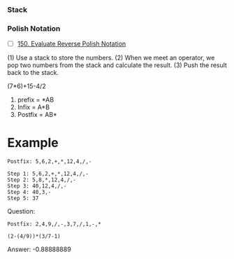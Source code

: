 ### Stack

### Polish Notation
- [ ] [150. Evaluate Reverse Polish Notation](https://leetcode.com/problems/evaluate-reverse-polish-notation/)

(1) Use a stack to store the numbers.
(2) When we meet an operator, we pop two numbers from the stack and calculate the result.
(3) Push the result back to the stack.

(7*6)+15-4/2 
1. prefix = *AB
2. Infix = A*B
3. Postfix = AB*


# Example
```
Postfix: 5,6,2,+,*,12,4,/,-
```
```
Step 1: 5,6,2,+,*,12,4,/,-
Step 2: 5,8,*,12,4,/,-
Step 3: 40,12,4,/,-
Step 4: 40,3,-
Step 5: 37
```

Question: 
```
Postfix: 2,4,9,/,-,3,7,/,1,-,* 
```
```
(2-(4/9))*(3/7-1)
```
Answer: -0.88888889
```

